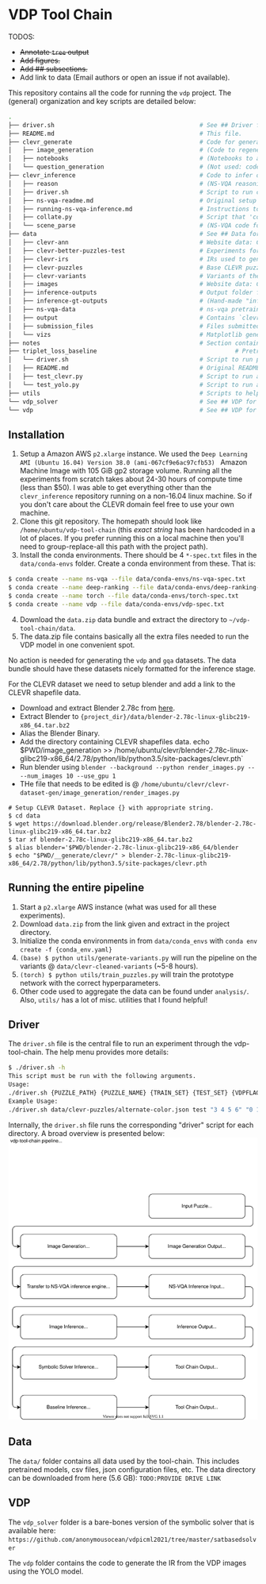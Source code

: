 # VDP Tool Chain

TODOS:
* ~~Annotate `tree` output~~
* ~~Add figures.~~
* ~~Add ## subsections.~~
* Add link to data (Email authors or open an issue if not available).

This repository contains all the code for running the `vdp` project. The (general) organization and key scripts are detailed below:

```bash
.
├── driver.sh                                         # See ## Driver for details.
├── README.md                                         # This file.
├── clevr_generate                                    # Code for generating custom CLEVR-domain images.
│   ├── image_generation                              # (Code to regenerate clevr-instances)
│   ├── notebooks                                     # (Notebooks to aggregate clevr-data)
│   └── question_generation                           # (Not used: code to generate questions for cler-puzzles)
├── clevr_inference                                   # Code to infer object positions for CLEVR-domain images.
│   ├── reason                                        # (NS-VQA reasoning code.)
│   ├── driver.sh                                     # Script to run clevr_inference.
│   ├── ns-vqa-readme.md                              # Original setup instructions and citation
│   ├── running-ns-vqa-inference.md                   # Instructions to setup and run the code in this folder.
│   ├── collate.py                                    # Script that 'collects' the ns-vqa output for the vdp_solver solver
│   └── scene_parse                                   # (NS-VQA code for parsing clevr-scene)
├── data                                              # See ## Data for more details.
│   ├── clevr-ann                                     # Website data: CLEVR-annotations.
│   ├── clevr-better-puzzles-test                     # Experiments for making new puzzles
│   ├── clevr-irs                                     # IRs used to generate website data.
│   ├── clevr-puzzles                                 # Base CLEVR puzzles.
│   ├── clevr-variants                                # Variants of the base CLEVR puzzles
│   ├── images                                        # Website data: CLEVR-images
│   ├── inference-outputs                             # Output folder for inference.
│   ├── inference-gt-outputs                          # (Hand-made "inferred" puzzles.)
│   ├── ns-vqa-data                                   # ns-vqa pretrained models and raw data
│   ├── output                                        # Contains `clevr_generate` output scenes and images 
│   ├── submission_files                              # Files submitted as supplementary material for ICML21
│   └── vizs                                          # Matplotlib generated viz of each puzzle. 
├── notes                                             # Section containing some notes about experimentation.
├── triplet_loss_baseline                                       # Pretrained Baseline model (DeepRanking)
│   └── driver.sh                                     # Script to run pretrained baseline
│   ├── README.md                                     # Original README w/ citation and installation instructions 
│   ├── test_clevr.py                                 # Script to run a CLEVR-domain puzzle through model.
│   └── test_yolo.py                                  # Script to run a natural-scene puzzle through the model.
├── utils                                             # Scripts to help make and debug puzzles.
└── vdp_solver                                        # See ## VDP for details.
└── vdp                                               # See ## VDP for details.
```

## Installation

1. Setup a Amazon AWS `p2.xlarge` instance. We used the `Deep Learning AMI (Ubuntu 16.04) Version 38.0 (ami-067cf9e6ac97cfb53) ` Amazon Machine Image with 105 GiB gp2 storage volume. Running all the experiments from scratch takes about 24-30 hours of compute time (less than $50). I was able to get everything other than the `clevr_inference` repository running on a non-16.04 linux machine. So if you don't care about the CLEVR domain feel free to use your own machine.
2. Clone this git repository. The homepath should look like `/home/ubuntu/vdp-tool-chain` (this *exact string* has been hardcoded in a lot of places. If you prefer running this on a local machine then you'll need to group-replace-all this path with the project path).
3. Install the conda environments. There should be 4 `*-spec.txt` files in the `data/conda-envs` folder. Create a conda environment from these. That is:
```bash
$ conda create --name ns-vqa --file data/conda-envs/ns-vqa-spec.txt
$ conda create --name deep-ranking --file data/conda-envs/deep-ranking-spec.txt
$ conda create --name torch --file data/conda-envs/torch-spec.txt
$ conda create --name vdp --file data/conda-envs/vdp-spec.txt
```
4. Download the `data.zip` data bundle and extract the directory to `~/vdp-tool-chain/data`.
5. The data.zip file contains basically all the extra files needed to run the VDP model in one convenient spot.

No action is needed for generating the `vdp` and `gqa` datasets. The data bundle should have these datasets nicely formatted for the inference stage.

For the CLEVR dataset we need to setup blender and add a link to the CLEVR shapefile data.

* Download and extract Blender 2.78c from [here](https://download.blender.org/release/Blender2.78/blender-2.78c-linux-glibc219-x86_64.tar.bz2).
* Extract Blender to `{project_dir}/data/blender-2.78c-linux-glibc219-x86_64.tar.bz2`
* Alias the Blender Binary.
* Add the directory containing CLEVR shapefiles data. echo $PWD/image_generation >> /home/ubuntu/clevr/blender-2.78c-linux-glibc219-x86_64/2.78/python/lib/python3.5/site-packages/clevr.pth`
* Run blender using `blender --background --python render_images.py -- --num_images 10 --use_gpu 1`
* THe file that needs to be edited is @ `/home/ubuntu/clevr/clevr-dataset-gen/image_generation/render_images.py`

```
# Setup CLEVR Dataset. Replace {} with appropriate string.
$ cd data
$ wget https://download.blender.org/release/Blender2.78/blender-2.78c-linux-glibc219-x86_64.tar.bz2
$ tar xf blender-2.78c-linux-glibc219-x86_64.tar.bz2
$ alias blender='$PWD/blender-2.78c-linux-glibc219-x86_64/blender
$ echo "$PWD/__generate/clevr/" > blender-2.78c-linux-glibc219-x86_64/2.78/python/lib/python3.5/site-packages/clevr.pth
```




## Running the entire pipeline


1. Start a `p2.xlarge` AWS instance (what was used for all these experiments).
1. Download `data.zip` from the link given and extract in the project directory.
1. Initialize the conda environments in from `data/conda_envs` with `conda env create -f {conda_env.yaml}`
1. `(base) $ python utils/generate-variants.py` will run the pipeline on the variants @ `data/clevr-cleaned-variants` (~5-8 hours).
1. `(torch) $ python utils/train_puzzles.py` will train the prototype network with the correct hyperparameters.
1. Other code used to aggregate the data can be found under `analysis/`. Also, `utils/` has a lot of misc. utilities that I found helpful!


## Driver
The `driver.sh` file is the central file to run an experiment through the vdp-tool-chain. The help menu provides more details:
```bash
$ ./driver.sh -h
This script must be run with the following arguments.
Usage:
./driver.sh {PUZZLE_PATH} {PUZZLE_NAME} {TRAIN_SET} {TEST_SET} {VDPFLAGS}
Example Usage:
./driver.sh data/clevr-puzzles/alternate-color.json test "3 4 5 6" "0 1 2" "- 2 -N 100 -C 2"
``` 
Internally, the `driver.sh` file runs the corresponding "driver" script for each directory. A broad overview is presented below:
![pipeline.svg](notes/vdp-pipeline-fig.svg)

## Data

The `data/` folder contains all data used by the tool-chain. This includes pretrained models, csv files, json configuration files, etc. The data directory can be downloaded from here (5.6 GB): `TODO:PROVIDE DRIVE LINK`


## VDP

The `vdp_solver` folder is a bare-bones version of the symbolic solver that is available here: `https://github.com/anonymousocean/vdpicml2021/tree/master/satbasedsolver`

The `vdp` folder contains the code to generate the IR from the VDP images using the YOLO model.  
